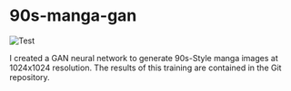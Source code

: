 # 90s-manga-gan

![Test](https://raw.githubusercontent.com/jeffheaton/pretrained-gan-70s-scifi/main/70s-sci-fi.jpg)

I created a GAN neural network to generate 90s-Style manga images at 1024x1024 resolution.  The results of this training are contained in the Git repository.  
